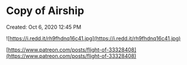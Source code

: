 # Copy of Airship

Created: Oct 6, 2020 12:45 PM

![https://i.redd.it/rh9fhdnq16c41.jpg](https://i.redd.it/rh9fhdnq16c41.jpg)

[https://www.patreon.com/posts/flight-of-33328408](https://www.patreon.com/posts/flight-of-33328408)